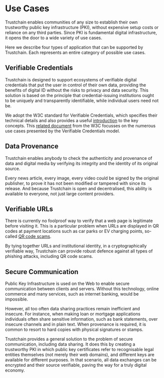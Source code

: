 # Use Cases

Trustchain enables communities of any size to establish their own trustworthy public key infrastructure (PKI), without expensive setup costs or reliance on any third parties. Since PKI is fundamental digital infrastructure, it opens the door to a wide variety of use cases.

Here we describe four types of application that can be supported by Trustchain. Each represents an entire category of possible use cases.

## Verifiable Credentials

Trustchain is designed to support ecosystems of verifiable digital credentials that put the user in control of their own data, providing the benefits of digital ID without the risks to privacy and data security. This solution is based on the principle that credential-issuing institutions ought to be uniquely and transparently identifiable, while individual users need not be.

We adopt the W3C standard for Verifiable Credentials, which specifies their technical details and also provides a useful [introduction](https://www.w3.org/TR/vc-data-model-2.0/#introduction) to the key concepts. This [related document](https://www.w3.org/TR/vc-use-cases/) from the W3C focusses on the numerous use cases presented by the Verifiable Credentials model.

## Data Provenance

Trustchain enables anybody to check the authenticity and provenance of data and digital media by verifying its integrity and the identity of its original source.

Every news article, every image, every video could be signed by the original publisher, to prove it has not been modified or tampered with since its release. And because Trustchain is open and decentralised, this ability is available to everyone, not just large content providers.

## Verifiable URLs

There is currently no foolproof way to verify that a web page is legitimate before visiting it. This is a particular problem when URLs are displayed in QR codes at payment locations such as car parks or EV charging points, so-called [QR code scams](https://www.bbc.co.uk/programmes/articles/2ds8k78dDqJbrLz6SnbqBw0/qr-code-scams).

By tying together URLs and institutional identity, in a cryptographically verifiable way, Trustchain can provide robust defence against all types of phishing attacks, including QR code scams.

## Secure Communication

Public Key Infrastructure is used on the Web to enable secure communication between clients and servers. Without this technology, online commerce and many services, such as internet banking, would be impossible.

However, all too often data sharing practices remain inefficient and insecure. For instance, when making loan or mortgage applications individuals often share sensitive information, such as bank statements, over insecure channels and in plain text. When provenance is required, it is common to resort to hard copies with physical signatures or stamps.

Trustchain provides a general solution to the problem of secure communication, including data sharing. It does this by creating a trustworthy PKI in which public key certificates refer to recognisable legal entities themselves (not merely their web domains), and different keys are available for different purposes. In that scenario, all data exchanges can be encrypted and their source verifiable, paving the way for a truly digital economy.

&nbsp;
